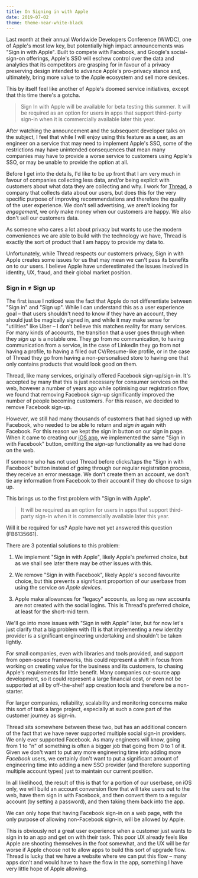 ```yaml
---
title: On Signing in with Apple
date: 2019-07-02
theme: theme-near-white-black
---
```


Last month at their annual Worldwide Developers Conference (WWDC), one of
Apple's most low key, but potentially high impact announcements was "Sign in
with Apple". Built to compete with Facebook, and Google's social-sign-on
offerings, Apple's SSO will eschew control over the data and analytics that
its competitors are grasping for in favour of a privacy preserving design
intended to advance Apple's pro-privacy stance and, ultimately, bring more
value to the Apple ecosystem and sell more devices.

This by itself feel like another of Apple's doomed service initiatives, except
that this time there's a gotcha.

> Sign In with Apple will be available for beta testing this summer. It will
> be required as an option for users in apps that support third-party sign-in
> when it is commercially available later this year.

After watching the announcement and the subsequent developer talks on the
subject, I feel that while I will enjoy using this feature as a user, as an
engineer on a service that may need to implement Apple's SSO, some of the
restrictions may have unintended consequences that mean many companies may
have to provide a worse service to customers using Apple's SSO, or may be
unable to provide the option at all.

Before I get into the details, I'd like to be up front that I am very much in
favour of companies collecting less data, and/or being explicit with customers
about what data they are collecting and why. I work for
[Thread](https://www.thread.com/), a company that collects data about our
users, but does this for the very specific purpose of improving
recommendations and therefore the quality of the user experience. We don't
sell advertising, we aren't looking for _engagement_, we only make money when
our customers are happy. We also don't sell our customers data.

As someone who cares a lot about privacy but wants to use the modern
conveniences we are able to build with the technology we have, Thread is
exactly the sort of product that I am happy to provide my data to.

Unfortunately, while Thread respects our customers privacy, Sign in with Apple
creates some issues for us that may mean we can't pass its benefits on to our
users. I believe Apple have underestimated the issues involved in identity,
UX, fraud, and their global market position.

### Sign in ≠ Sign up

The first issue I noticed was the fact that Apple do not differentiate between
"Sign in" and "Sign up". While I can understand this as a user experience goal
– that users shouldn't need to know if they have an account, they should just
be magically signed in, and while it may make sense for "utilities" like Uber
– I don't believe this matches reality for many services. For many kinds of
accounts, the transition that a user goes through when they _sign up_ is a
notable one. They go from no communication, to having communication from a
service, in the case of LinkedIn they go from not having a profile, to having
a filled out CV/Resume-like profile, or in the case of Thread they go from
having a non-personalised store to having one that only contains products that
would look good on them.

Thread, like many services, originally offered Facebook sign-up/sign-in. It's
accepted by many that this is just necessary for consumer services on the web,
however a number of years ago while optimising our registration flow, we found
that removing Facebook sign-up significantly improved the number of people
becoming customers. For this reason, we decided to remove Facebook sign-up.

However, we still had many thousands of customers that had signed up with
Facebook, who needed to be able to return and _sign in_ again with Facebook.
For this reason we kept the sign in button on our sign in page. When it came
to creating our [iOS
app](https://itunes.apple.com/app/apple-store/id966956740?pt=117711895&mt=8),
we implemented the same "Sign in with Facebook" button, omitting the _sign-up_
functionality as we had done on the web.

If someone who has not used Thread before clicks/taps the "Sign in with
Facebook" button instead of going through our regular registration process,
they receive an error message. We don't create them an account, we don't tie
any information from Facebook to their account if they do choose to sign up.

This brings us to the first problem with "Sign in with Apple".

> It will be required as an option for users in apps that support third-party
> sign-in when it is commercially available later this year.

Will it be required for us? Apple have not yet answered this question (FB6135661).

There are 3 potential solutions to this problem:

1. We implement "Sign in with Apple", likely Apple's preferred choice, but as
   we shall see later there may be other issues with this.

2. We remove "Sign in with Facebook", likely Apple's second favourite choice,
   but this prevents a significant proportion of our userbase from using the
   service _on Apple devices_.

3. Apple make allowances for "legacy" accounts, as long as new accounts are
   not created with the social logins. This is Thread's preferred choice, at
   least for the short-mid term.

We'll go into more issues with "Sign in with Apple" later, but for now let's
just clarify that a big problem with (1) is that implementing a new identity
provider is a significant engineering undertaking and shouldn't be taken
lightly.

For small companies, even with libraries and tools provided, and
support from open-source frameworks, this could represent a shift in focus
from working on creating value for the business and its customers, to chasing
Apple's requirements for little benefit. Many companies out-source app
development, so it could represent a large financial cost, or even not be
supported at all by off-the-shelf app creation tools and therefore be a
non-starter.

For larger companies, reliability, scalability and monitoring
concerns make this sort of task a large project, especially at such a core
part of the customer journey as sign-in.

Thread sits somewhere between these two, but has an additional concern of the
fact that we have never supported multiple social sign-in providers. We only
ever supported Facebook. As many engineers will know, going from 1 to "n" of
something is often a bigger job that going from 0 to 1 of it. Given we don't
want to put any more engineering time into adding more _Facebook_ users, we
certainly don't want to put a significant amount of engineering time into
adding a new SSO provider (and therefore supporting multiple account types)
just to maintain our current position.

In all likelihood, the result of this is that for a portion of our userbase,
on iOS only, we will build an account conversion flow that will take users out
to the web, have them sign in with Facebook, and then convert them to a
regular account (by setting a password), and then taking them back into the
app.

We can only hope that having Facebook sign-in on a web page, with the
only purpose of allowing non-Facebook sign-in, will be allowed by Apple.

This is obviously not a great user experience when a customer just wants to
sign in to an app and get on with their task. This poor UX already feels like
Apple are shooting themselves in the foot somewhat, and the UX will be far
worse if Apple choose not to allow apps to build this sort of upgrade flow.
Thread is lucky that we have a website where we can put this flow – many apps
don't and would have to have the flow in the app, something I have very little
hope of Apple allowing.

